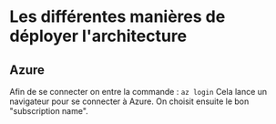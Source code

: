 # Les différentes manières de déployer l'architecture

## Azure

Afin de se connecter on entre la commande : 
```az login```
Cela lance un navigateur pour se connecter à Azure.
On choisit ensuite le bon "subscription name".
